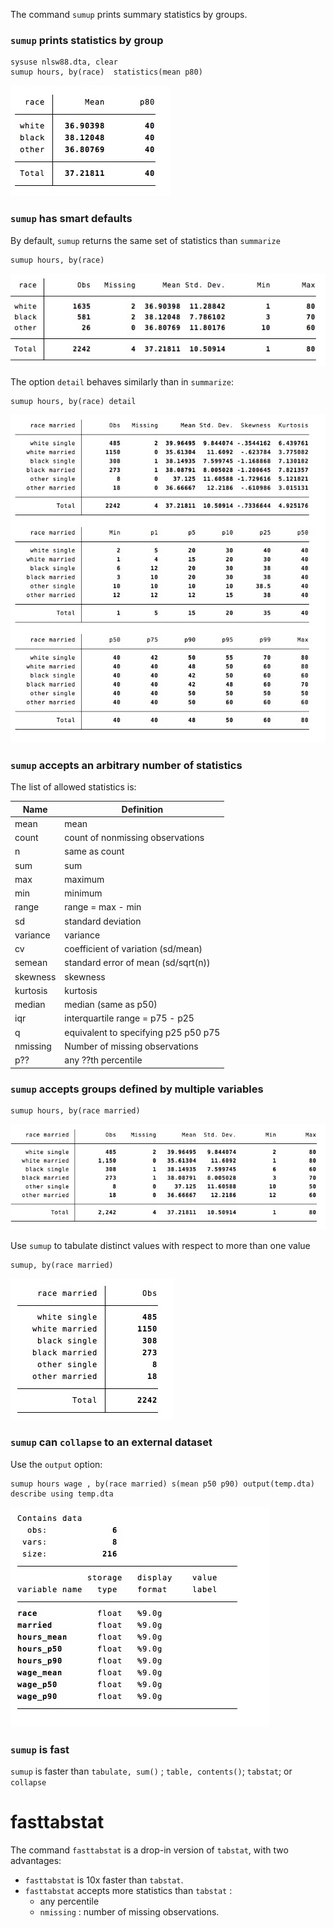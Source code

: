 
The command `sumup` prints summary statistics by groups. 




### `sumup` prints statistics by group

```
sysuse nlsw88.dta, clear
sumup hours, by(race)  statistics(mean p80)
```
![](img/sum6.jpg)


### `sumup` has smart defaults

By default, `sumup` returns the same set of statistics than `summarize` 

```
sumup hours, by(race) 
```
![](img/sum.jpg)

The option `detail` behaves similarly than in `summarize`:
```
sumup hours, by(race) detail
```
![](img/sum3.jpg)


### `sumup` accepts an arbitrary number of statistics

The list of allowed statistics is:

Name | Definition
---|---
mean          | mean
count         | count of nonmissing observations
n             | same as count
sum           | sum
max           | maximum
min           | minimum
range         | range = max - min
sd            | standard deviation
variance      | variance
cv            | coefficient of variation (sd/mean)
semean        | standard error of mean (sd/sqrt(n))
skewness      | skewness
kurtosis      | kurtosis
median        | median (same as p50)
iqr           | interquartile range = p75 - p25
q             | equivalent to specifying p25 p50 p75
nmissing	|	Number of missing observations
p??			|	any ??th percentile




### `sumup` accepts groups defined by  multiple variables


```
sumup hours, by(race married) 
```
![](img/sum7.jpg)


Use `sumup` to tabulate distinct values with respect to more than one value
```
sumup, by(race married) 
```
![](img/sum4.jpg)




### `sumup` can `collapse` to an external dataset
Use the `output` option:
```
sumup hours wage , by(race married) s(mean p50 p90) output(temp.dta)
describe using temp.dta
```
![](img/sum5.jpg)

### `sumup` is fast
`sumup` is faster than `tabulate, sum()` ; `table, contents()`; `tabstat`; or `collapse`


# fasttabstat

The command `fasttabstat` is a drop-in version of `tabstat`, with two advantages:
- `fasttabstat`  is 10x faster than `tabstat`.
- `fasttabstat` accepts more statistics than `tabstat` : 
	- any percentile 
	- `nmissing` : number of missing observations.

